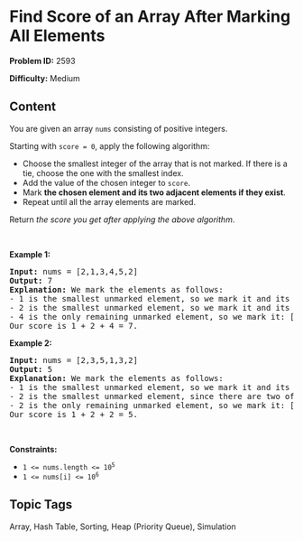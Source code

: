 # Find Score of an Array After Marking All Elements

**Problem ID:** 2593

**Difficulty:** Medium

## Content
<p>You are given an array <code>nums</code> consisting of positive integers.</p>

<p>Starting with <code>score = 0</code>, apply the following algorithm:</p>

<ul>
	<li>Choose the smallest integer of the array that is not marked. If there is a tie, choose the one with the smallest index.</li>
	<li>Add the value of the chosen integer to <code>score</code>.</li>
	<li>Mark <strong>the chosen element and its two adjacent elements if they exist</strong>.</li>
	<li>Repeat until all the array elements are marked.</li>
</ul>

<p>Return <em>the score you get after applying the above algorithm</em>.</p>

<p>&nbsp;</p>
<p><strong class="example">Example 1:</strong></p>

<pre>
<strong>Input:</strong> nums = [2,1,3,4,5,2]
<strong>Output:</strong> 7
<strong>Explanation:</strong> We mark the elements as follows:
- 1 is the smallest unmarked element, so we mark it and its two adjacent elements: [<u>2</u>,<u>1</u>,<u>3</u>,4,5,2].
- 2 is the smallest unmarked element, so we mark it and its left adjacent element: [<u>2</u>,<u>1</u>,<u>3</u>,4,<u>5</u>,<u>2</u>].
- 4 is the only remaining unmarked element, so we mark it: [<u>2</u>,<u>1</u>,<u>3</u>,<u>4</u>,<u>5</u>,<u>2</u>].
Our score is 1 + 2 + 4 = 7.
</pre>

<p><strong class="example">Example 2:</strong></p>

<pre>
<strong>Input:</strong> nums = [2,3,5,1,3,2]
<strong>Output:</strong> 5
<strong>Explanation:</strong> We mark the elements as follows:
- 1 is the smallest unmarked element, so we mark it and its two adjacent elements: [2,3,<u>5</u>,<u>1</u>,<u>3</u>,2].
- 2 is the smallest unmarked element, since there are two of them, we choose the left-most one, so we mark the one at index 0 and its right adjacent element: [<u>2</u>,<u>3</u>,<u>5</u>,<u>1</u>,<u>3</u>,2].
- 2 is the only remaining unmarked element, so we mark it: [<u>2</u>,<u>3</u>,<u>5</u>,<u>1</u>,<u>3</u>,<u>2</u>].
Our score is 1 + 2 + 2 = 5.
</pre>

<p>&nbsp;</p>
<p><strong>Constraints:</strong></p>

<ul>
	<li><code>1 &lt;= nums.length &lt;= 10<sup>5</sup></code></li>
	<li><code>1 &lt;= nums[i] &lt;= 10<sup>6</sup></code></li>
</ul>


## Topic Tags
Array, Hash Table, Sorting, Heap (Priority Queue), Simulation

